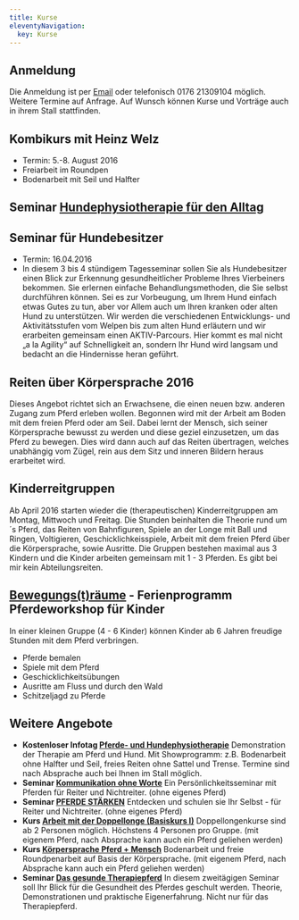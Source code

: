 ```yaml
---
title: Kurse
eleventyNavigation:
  key: Kurse
---
```

<!-- {{gallery>:kurse}} -->

##  Anmeldung

Die Anmeldung ist per [Email](mailto:antonia@geierstanger.org) oder telefonisch 0176 21309104 möglich. Weitere Termine auf Anfrage. Auf Wunsch können Kurse und Vorträge auch in ihrem Stall stattfinden.



## Kombikurs mit Heinz Welz

*  Termin: 5.-8. August 2016
*  Freiarbeit im Roundpen
*  Bodenarbeit mit Seil und Halfter


## Seminar [Hundephysiotherapie für den Alltag](../kurse/hunde)


## Seminar für Hundebesitzer

* Termin: 16.04.2016
* In diesem 3 bis 4 stündigem Tagesseminar sollen Sie als Hundebesitzer einen Blick zur Erkennung gesundheitlicher Probleme Ihres Vierbeiners bekommen. Sie erlernen einfache Behandlungsmethoden, die Sie selbst durchführen können. Sei es zur Vorbeugung, um Ihrem Hund einfach etwas Gutes zu tun, aber vor Allem auch um Ihren kranken oder alten Hund zu unterstützen. Wir werden die verschiedenen Entwicklungs- und Aktivitätsstufen vom Welpen bis zum alten Hund erläutern und wir erarbeiten gemeinsam einen AKTIV-Parcours. Hier kommt es mal nicht „a la Agility“ auf Schnelligkeit an, sondern Ihr Hund wird langsam und bedacht an die Hindernisse heran geführt.
  
<!-- {{:2014-08-21_09.25.25.jpg?300|}} -->


## Reiten über Körpersprache 2016

Dieses Angebot richtet sich an Erwachsene, die einen neuen bzw. anderen Zugang zum Pferd erleben wollen. Begonnen wird mit der Arbeit am Boden mit dem freien Pferd oder am Seil. Dabei lernt der Mensch, sich seiner Körpersprache bewusst zu werden und diese geziel einzusetzen, um das Pferd zu bewegen. Dies wird dann auch auf das Reiten übertragen, welches unabhängig vom Zügel, rein aus dem Sitz und inneren Bildern heraus erarbeitet wird.

<!-- {{:vlcsnap-2011-04-05-21h40m48s103.png?300|}} -->


## Kinderreitgruppen 

Ab April 2016 starten wieder die (therapeutischen) Kinderreitgruppen am Montag, Mittwoch und Freitag. Die Stunden beinhalten die Theorie rund um´s Pferd, das Reiten von Bahnfiguren, Spiele an der Longe mit Ball und Ringen, Voltigieren, Geschicklichkeisspiele, Arbeit mit dem freien Pferd über die Körpersprache, sowie Ausritte.
Die Gruppen bestehen maximal aus 3 Kindern und die Kinder arbeiten gemeinsam mit 1 - 3 Pferden. Es gibt bei mir kein Abteilungsreiten.

<!-- {{:img_0408.jpg?300|}} -->


## [Bewegungs(t)räume](../kurse/pferdeworkshop) - Ferienprogramm Pferdeworkshop für Kinder 

In einer kleinen Gruppe (4 - 6 Kinder) können Kinder ab 6 Jahren freudige Stunden mit dem Pferd verbringen.

*  Pferde bemalen
*  Spiele mit dem Pferd
*  Geschicklichkeitsübungen
*  Ausritte am Fluss und durch den Wald
*  Schitzeljagd zu Pferde


## Weitere Angebote

* **Kostenloser Infotag [Pferde- und Hundephysiotherapie](../kurse/infotag)** Demonstration der Therapie am Pferd und Hund. Mit Showprogramm: z.B. Bodenarbeit ohne Halfter und Seil, freies Reiten ohne Sattel und Trense. Termine sind nach Absprache auch bei Ihnen im Stall möglich.
* **Seminar [Kommunikation ohne Worte](../kurse/kommunikation)** Ein Persönlichkeitsseminar mit Pferden für Reiter und Nichtreiter. (ohne eigenes Pferd)
* **Seminar [PFERDE STÄRKEN](../kurse/pferde-staerken)** Entdecken und schulen sie Ihr Selbst - für Reiter und Nichtreiter. (ohne eigenes Pferd)
* **Kurs [Arbeit mit der Doppellonge (Basiskurs I)](../kurse/doppellonge)** Doppellongenkurse sind ab 2 Personen möglich. Höchstens 4 Personen pro Gruppe. (mit eigenem Pferd, nach Absprache kann auch ein Pferd geliehen werden)
* **Kurs [Körpersprache Pferd + Mensch](../kurse/koerpersprache)** Bodenarbeit und freie Roundpenarbeit auf Basis der Körpersprache. (mit eigenem Pferd, nach Absprache kann auch ein Pferd geliehen werden)
* **Seminar [Das gesunde Therapiepferd](../kurse/therapiepferd)** In diesem zweitägigen Seminar soll Ihr Blick für die Gesundheit des Pferdes geschult werden. Theorie, Demonstrationen und praktische Eigenerfahrung. Nicht nur für das Therapiepferd.

